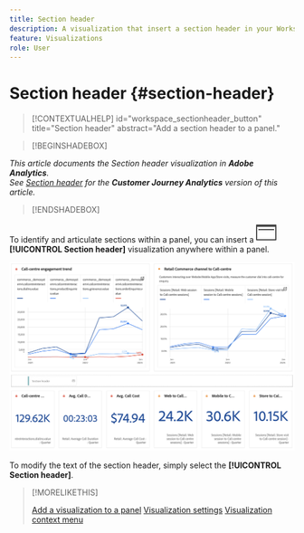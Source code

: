 ```yaml
---
title: Section header
description: A visualization that insert a section header in your Workspace project.
feature: Visualizations
role: User
---
```

# Section header {#section-header}

<!-- markdownlint-disable MD034 -->

>[!CONTEXTUALHELP]
>id="workspace_sectionheader_button"
>title="Section header"
>abstract="Add a section header to a panel."

<!-- markdownlint-enable MD034 -->

>[!BEGINSHADEBOX]


*This article documents the Section header visualization in **Adobe Analytics**.<br/>See [Section header](https://experienceleague.adobe.com/en/docs/analytics-platform/using/cja-workspace/visualizations/section-header) for the **Customer Journey Analytics** version of this article.*

>[!ENDSHADEBOX]


To identify and articulate sections within a panel, you can insert a ![PageRule](/help/assets/icons/PageRule.svg) **[!UICONTROL Section header]** visualization anywhere within a panel.

![Section header](/help/analyze/analysis-workspace/visualizations/assets/section-header.png)

To modify the text of the section header, simply select the **[!UICONTROL Section header]**.


>[!MORELIKETHIS]
>
>[Add a visualization to a panel](/help/analyze/analysis-workspace/visualizations/freeform-analysis-visualizations.md#add-visualizations-to-a-panel)
>[Visualization settings](/help/analyze/analysis-workspace/visualizations/freeform-analysis-visualizations.md#settings)
>[Visualization context menu](/help/analyze/analysis-workspace/visualizations/freeform-analysis-visualizations.md#context-menu)
>
